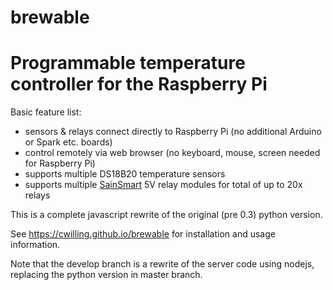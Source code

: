 # brewable

# Programmable temperature controller for the Raspberry Pi

Basic feature list:
* sensors & relays connect directly to Raspberry Pi (no additional Arduino or Spark etc. boards)
* control remotely via web browser (no keyboard, mouse, screen needed for Raspberry Pi)
* supports multiple DS18B20 temperature sensors
* supports multiple [SainSmart](http://www.sainsmart.com/sainsmart-relay-module-for-arduino-raspberry-pi.html) 5V relay modules for total of up to 20x relays

This is a complete javascript rewrite of the original (pre 0.3) python version.

See https://cwilling.github.io/brewable for installation and usage information.

Note that the develop branch is a rewrite of the server code using nodejs, replacing the python version in master branch.
